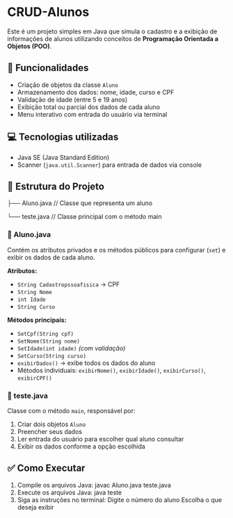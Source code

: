 # CRUD-Alunos
Este é um projeto simples em Java que simula o cadastro e a exibição de informações de alunos utilizando conceitos de **Programação Orientada a Objetos (POO)**.

## 📌 Funcionalidades

- Criação de objetos da classe `Aluno`
- Armazenamento dos dados: nome, idade, curso e CPF
- Validação de idade (entre 5 e 19 anos)
- Exibição total ou parcial dos dados de cada aluno
- Menu interativo com entrada do usuário via terminal

## 💻 Tecnologias utilizadas

- Java SE (Java Standard Edition)
- Scanner (`java.util.Scanner`) para entrada de dados via console

## 📁 Estrutura do Projeto
├── Aluno.java // Classe que representa um aluno

└── teste.java // Classe principal com o método main

### 📄 Aluno.java

Contém os atributos privados e os métodos públicos para configurar (`set`) e exibir os dados de cada aluno.

**Atributos:**
- `String Cadastropssoafisica` → CPF
- `String Nome`
- `int Idade`
- `String Curso`

**Métodos principais:**
- `SetCpf(String cpf)`
- `SetNome(String nome)`
- `SetIdade(int idade)` *(com validação)*
- `SetCurso(String curso)`
- `exibirDados()` → exibe todos os dados do aluno
- Métodos individuais: `exibirNome()`, `exibirIdade()`, `exibirCurso()`, `exibirCPF()`

### 📄 teste.java

Classe com o método `main`, responsável por:

1. Criar dois objetos `Aluno`
2. Preencher seus dados
3. Ler entrada do usuário para escolher qual aluno consultar
4. Exibir os dados conforme a opção escolhida

## ✅ Como Executar

1. Compile os arquivos Java:
javac Aluno.java teste.java
2. Execute os arquivos Java:
java teste
3. Siga as instruções no terminal:
Digite o número do aluno
Escolha o que deseja exibir
